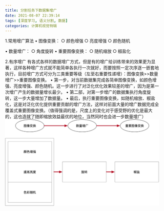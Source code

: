 ```yaml
---
title: 分割任务下数据集增广
date: 2021-08-07 22:39:14
tags: [深度学习, 语义分割, 数据]
categories: 计算机视觉特辑
---
```

1.常用增广算法
• 图像变换：
○ 颜色增强
○ 亮度增强
○ 颜色随机
<!--more-->
• 数量增广：
○ 角度旋转
• 重要图像变换：
○ 随机缩放
○ 椒盐化

2.有序增广
有各式各样的数据增广方式，但是有的增广给训练带来的效果更为显著，这样各种增广方式就不能简单各执行一次就好，而要按照一定次序逐一嵌套地执行，目前增广方式可分为三类重要等级（左至右重要性递增）：图像变换>>数量增广>>重要图像变换。
• 第一步，对当前数据集完成各简单图像变换，如颜色增强、亮度增强、颜色随机。这一步进行了对泛化优化效果较差的增广，因为是第一次增广产生的数据量增长最少。
• 第二部，对第一步增广的数据集执行角度旋转，这一步大量增加了数据量。
• 最后，执行重要图像变换，如随机缩放、椒盐化，这是对泛化优化提供重要贡献的增广方法，这样对前面大量的增广数据完成全覆盖式重要图像变换。（值得强调的是，尺度上的变化对于感受野的优化是最大的，这也造就了随即缩放效益最优的地位，当然同时也会进一步数量增广）
![图1](分割任务下数据集增广/图1.png)